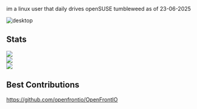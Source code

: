 im a linux user that daily drives openSUSE tumbleweed as of 23-06-2025

![desktop](https://i.imgur.com/cJcNyCZ.png)

## Stats

![](https://github-readme-stats.vercel.app/api?username=Jerryslang&theme=dark&hide_border=false&include_all_commits=true&count_private=true)<br/>
![](https://github-readme-streak-stats.herokuapp.com/?user=Jerryslang&theme=dark&hide_border=false)<br/>
![](https://github-readme-stats.vercel.app/api/top-langs/?username=Jerryslang&theme=dark&hide_border=false&include_all_commits=true&count_private=true&layout=compact)

## Best Contributions
https://github.com/openfrontio/OpenFrontIO
